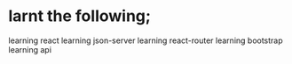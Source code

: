 # larnt the following;
  learning react
  learning json-server
  learning react-router
  learning bootstrap
  learning api
